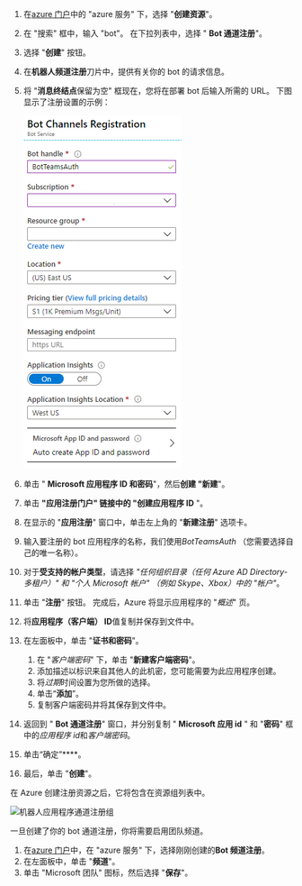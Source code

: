 1. 在[azure 门户](https://ms.portal.azure.com/#home)中的 "azure 服务" 下，选择 "**创建资源**"。
1. 在 "搜索" 框中，输入 "bot"。 在下拉列表中，选择 " **Bot 通道注册**"。
1. 选择 "**创建**" 按钮。
1. 在**机器人频道注册**刀片中，提供有关你的 bot 的请求信息。
1. 将 "**消息终结点**保留为空" 框现在，您将在部署 bot 后输入所需的 URL。 下图显示了注册设置的示例：

    ![机器人应用程序通道注册](../../assets/images/authentication/auth-bot-channels-registration.png)

1. 单击 " **Microsoft 应用程序 ID 和密码**"，然后**创建 "新建**"。
1. 单击 **"应用注册门户" 链接中的 "创建应用程序 ID** "。
1. 在显示的 "**应用注册**" 窗口中，单击左上角的 "**新建注册**" 选项卡。
1. 输入要注册的 bot 应用程序的名称，我们使用*BotTeamsAuth* （您需要选择自己的唯一名称）。
1. 对于**受支持的帐户类型**，请选择 *"任何组织目录（任何 Azure AD Directory-多租户）" 和 "个人 Microsoft 帐户" （例如 Skype、Xbox）中的 "帐户"*。
1. 单击 "**注册**" 按钮。 完成后，Azure 将显示应用程序的 "*概述*" 页。
1. 将**应用程序（客户端） ID**值复制并保存到文件中。
1. 在左面板中，单击 "**证书和密码**"。
    1. 在 "*客户端密码*" 下，单击 "**新建客户端密码**"。
    1. 添加描述以标识来自其他人的此机密，您可能需要为此应用程序创建。
    1. 将*过期*时间设置为您所做的选择。
    1. 单击“**添加**”。
    1. 复制客户端密码并将其保存到文件中。
1. 返回到 " **Bot 通道注册**" 窗口，并分别复制 " **Microsoft 应用 id** " 和 "**密码**" 框中的*应用程序 id*和*客户端密码*。
1. 单击“确定”****。
1. 最后，单击 "**创建**"。

在 Azure 创建注册资源之后，它将包含在资源组列表中。  

![机器人应用程序通道注册组](~/assets/images/authentication/auth-bot-channels-registration-group.PNG)

一旦创建了你的 bot 通道注册，你将需要启用团队频道。

1. 在[azure 门户](https://ms.portal.azure.com/#home)中，在 "azure 服务" 下，选择刚刚创建的**Bot 频道注册**。
1. 在左面板中，单击 "**频道**"。
1. 单击 "Microsoft 团队" 图标，然后选择 "**保存**"。
